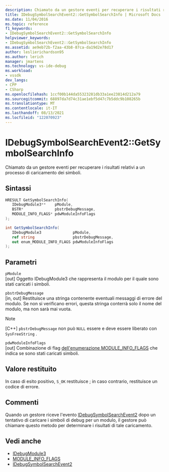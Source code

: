 ```yaml
---
description: Chiamato da un gestore eventi per recuperare i risultati relativi a un processo di caricamento dei simboli.
title: IDebugSymbolSearchEvent2::GetSymbolSearchInfo | Microsoft Docs
ms.date: 11/04/2016
ms.topic: reference
f1_keywords:
- IDebugSymbolSearchEvent2::GetSymbolSearchInfo
helpviewer_keywords:
- IDebugSymbolSearchEvent2::GetSymbolSearchInfo
ms.assetid: ae9eb72b-f2aa-43b8-87ca-da19d2e78d17
author: leslierichardson95
ms.author: lerich
manager: jmartens
ms.technology: vs-ide-debug
ms.workload:
- vssdk
dev_langs:
- CPP
- CSharp
ms.openlocfilehash: 1ccf00b144da55323281db33a1ee23814d212a79
ms.sourcegitcommit: 68897da7d74c31ae1ebf5d47c7b5ddc9b108265b
ms.translationtype: MT
ms.contentlocale: it-IT
ms.lasthandoff: 08/13/2021
ms.locfileid: "122070923"
---
```

# <a name="idebugsymbolsearchevent2getsymbolsearchinfo"></a>IDebugSymbolSearchEvent2::GetSymbolSearchInfo
Chiamato da un gestore eventi per recuperare i risultati relativi a un processo di caricamento dei simboli.

## <a name="syntax"></a>Sintassi

```cpp
HRESULT GetSymbolSearchInfo(
   IDebugModule3**    pModule,
   BSTR*              pbstrDebugMessage,
   MODULE_INFO_FLAGS* pdwModuleInfoFlags
);
```

```csharp
int GetSymbolSearchInfo(
   IDebugModule3              pModule,
   ref string                 pbstrDebugMessage,
   out enum_MODULE_INFO_FLAGS pdwModuleInfoFlags
);
```

## <a name="parameters"></a>Parametri
`pModule`\
[out] Oggetto IDebugModule3 che rappresenta il modulo per il quale sono stati caricati i simboli.

`pbstrDebugMessage`\
[in, out] Restituisce una stringa contenente eventuali messaggi di errore del modulo. Se non si verificano errori, questa stringa conterrà solo il nome del modulo, ma non sarà mai vuota.

> [!NOTE]
> [C++] `pbstrDebugMessage` non può `NULL` essere e deve essere liberato con `SysFreeString` .

`pdwModuleInfoFlags`\
[out] Combinazione di flag [dell'enumerazione MODULE_INFO_FLAGS](../../../extensibility/debugger/reference/module-info-flags.md) che indica se sono stati caricati simboli.

## <a name="return-value"></a>Valore restituito
 In caso di esito positivo, `S_OK` restituisce ; in caso contrario, restituisce un codice di errore.

## <a name="remarks"></a>Commenti
 Quando un gestore riceve l'evento [IDebugSymbolSearchEvent2](../../../extensibility/debugger/reference/idebugsymbolsearchevent2.md) dopo un tentativo di caricare i simboli di debug per un modulo, il gestore può chiamare questo metodo per determinare i risultati di tale caricamento.

## <a name="see-also"></a>Vedi anche
- [IDebugModule3](../../../extensibility/debugger/reference/idebugmodule3.md)
- [MODULE_INFO_FLAGS](../../../extensibility/debugger/reference/module-info-flags.md)
- [IDebugSymbolSearchEvent2](../../../extensibility/debugger/reference/idebugsymbolsearchevent2.md)
